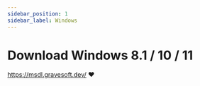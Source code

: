 ```yaml
---
sidebar_position: 1
sidebar_label: Windows
---
```


# Download Windows 8.1 / 10 / 11

https://msdl.gravesoft.dev/ ❤️